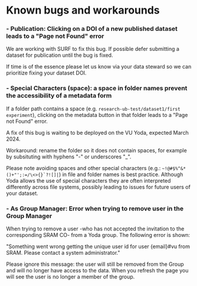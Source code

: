 # Known bugs and workarounds

### - Publication: Clicking on a DOI of a new published dataset leads to a "Page not Found" error
We are working with SURF to fix this bug. If possible defer submitting a dataset for publication until the bug is fixed. 

If time is of the essence please let us know via your data steward so we can prioritize fixing your dataset DOI.

### - Special Characters (space): a space in folder names prevent the accessibility of a metadata form
If a folder path contains a space (e.g. `research-ub-test/dataset1/first experiment`), clicking on the metadata button in that folder leads to a "Page not Found" error.

A fix of this bug is waiting to be deployed on the VU Yoda, expected March 2024.

Workaround: rename the folder so it does not contain spaces, for example by subsituting with hyphens "-" or underscores "_".

Please note avoiding spaces and other special characters (e.g.: ``~!@#$%^&*()+"';:=/\<>{}`?![]|``) in file and folder names is best practice. Although Yoda allows the use of special characters they are often interpreted differently across file systems, possibly leading to issues for future users of your dataset.

### - As Group Manager: Error when trying to remove user in the Group Manager
When trying to remove a user -who has not accepted the invitation to the corresponding SRAM CO- from a Yoda group. The following error is shown:

"Something went wrong getting the unique user id for user {email}#vu from SRAM. Please contact a system administrator."

Please ignore this message: the user will still be removed from the Group and will no longer have access to the data. When you refresh the page you will see the user is no longer a member of the group.